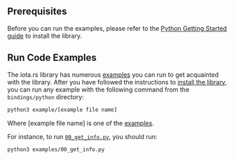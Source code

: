 ## Prerequisites

Before you can run the examples, please refer to the [Python Getting Started guide](./../../../getting_started/python.mdx) to install
the library.

## Run Code Examples

The iota.rs library has numerous [examples](https://github.com/iotaledger/iota.rs/tree/develop/client/bindings/python/examples)
you can run to get acquainted with the library. After you have followed the instructions to
[install the library](./../../../getting_started/python.mdx#install-the-library), you can run any example with the following
command from the `bindings/python` directory:

```bash
python3 example/[example file name]
```

Where [example file name] is one of the
[examples](https://github.com/iotaledger/iota.rs/tree/develop/bindings/python/examples).

For instance, to run
[`00_get_info.py`](https://github.com/iotaledger/iota.rs/blob/develop/bindings/python/examples/00_get_info.py),
you should run:

```bash
python3 examples/00_get_info.py
```
